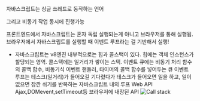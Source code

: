  자바스크립트는 싱글 쓰레드로 동작하는 언어
 
그리고 비동기 작업 동시에 진행가능

프론트엔드에서 자바스크립트는 혼자 독립 실행되는게 아니고 브라우저를 통해 실행됨. 브라우저에서 자바스크립트를 실행할 때 이벤트 루프라는 걸 기반해서 실행!

- 자바스크립트는 v8엔진
내부적으로는 힙과 콜스택이 있다.
힙에는 객체 인스턴스가 할당되는 영역.
콜스택에는 일거리가 쌓이는 스택.
이벤트 큐에는 비동기 처리 함수의 콜백 함수, 비동기식 이벤트 핸들러, 타이머의 콜백 함수를 넣어두는 큐
이벤트 루프는 테스크(일거리)가 들어오길 기다렸다가 테스크가 들어오면 일을 하고, 일이 없으면 잠깐 쉬기를 반복하는 자바스크립트 내의 루프
Web API	Ajax,DOMevent,setTimeout등 브라우저에 내장된 API
![Call stack](https://user-images.githubusercontent.com/96029064/172034972-66256308-aa70-4ded-aa3e-ba22429d5124.png)

